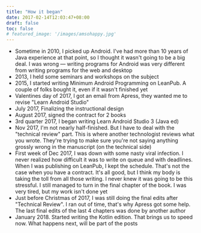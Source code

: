 ```yaml
---
title: "How it began"
date: 2017-02-14T12:03:47+08:00
draft: false
toc: false
# featured_image: '/images/amsohappy.jpg'
---
```


- Sometime in 2010, I picked up Android. I've had more than 10 years of Java experience at that point, so I thought it wasn't going to be a big deal. I was wrong — writing programs for Android was very different from writing programs for the web and desktop
- 2013, I held some seminars and workshops on the subject
- 2015, I started writing Minimum Android Programming on LeanPub. A couple of folks bought it, even if it wasn't finished yet
- Valentines day of 2017, I got an email from Apress, they wanted me to revise "Learn Android Studio"
- July 2017, Finalizing the instructional design
- August 2017, signed the contract for 2 books
- 3rd quarter 2017, I began writing Learn Android Studio 3 (Java ed)
- Nov 2017, I'm not nearly half-finished. But I have to deal with the "technical review" part. This is where another technologist reviews what you wrote. They're trying to make sure you're not saying anything grossly wrong in the manuscript (on the technical side)
- First week of Dec 2017, I was down with some nasty viral infection. I never realized how difficult it was to write on queue and with deadlines. When I was publishing on LeanPub, I kept the schedule. That's not the case when you have a contract. It's all good, but I think my body is taking the toll from all those writing. I never knew it was going to be this stressful. I still managed to turn in the final chapter of the book. I was very tired, but my work isn't done yet
- Just before Christmas of 2017, I was still doing the final edits after "Technical Review". I ran out of time, that's why Apress got some help. The last final edits of the last 4 chapters was done by another author  
- January 2018. Started writing the Kotlin edition. That brings us to speed now. What happens next, will be part of the posts





<!-- <img src="../../images/amsohappy.jpg" width="60%" class="nested-img"/> -->





